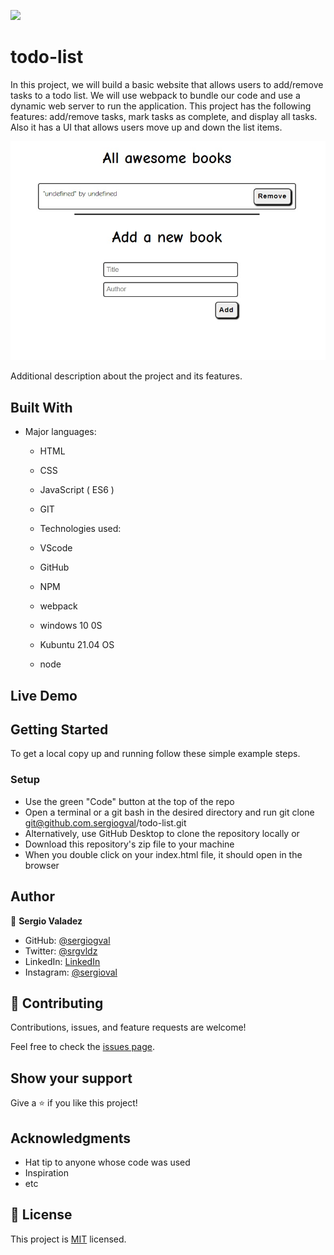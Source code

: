 ![](https://img.shields.io/badge/Microverse-blueviolet)

# todo-list

In this project, we will build a basic website that allows users to add/remove tasks to  a todo list.
We will use webpack to bundle our code and use a dynamic web server to run the application.
This project has the following features: add/remove tasks, mark tasks as complete, and display all tasks. Also it has a UI that allows users move up and down the list items.

<!-- todo: Update the image  -->
![screenshot](./app_screenshot.png)

Additional description about the project and its features.

## Built With

- Major languages:
  - HTML
  - CSS
  - JavaScript ( ES6 )
  - GIT
  
  - Technologies used:
  - VScode
  - GitHub
  -  NPM
  -  webpack
  -  windows 10 0S
  -  Kubuntu 21.04 OS
  - node  
## Live Demo
<!-- todo: Go live and update the link -->
<!-- ![Live Demo Link](https://sergiogval.github.io/package-js/) -->


## Getting Started


To get a local copy up and running follow these simple example steps.

### Setup
- Use the green "Code" button at the top of the repo
- Open a terminal or a git bash in the desired directory and run git clone git@github.com.sergiogval/todo-list.git
- Alternatively, use GitHub Desktop to clone the repository locally or
- Download this repository's zip file to your machine
- When you double click on your index.html file, it should open in the browser


## Author

👤 **Sergio Valadez**

- GitHub: [@sergiogval](https://github.com/sergiogval)
- Twitter: [@srgvldz](https://twitter.com/srgvldz)
- LinkedIn: [LinkedIn](https://www.linkedin.com/in/sergio-valadez-282153216/)
- Instagram: [@sergioval](https://www.instagram.com/sergioval/)

## 🤝 Contributing

Contributions, issues, and feature requests are welcome!

Feel free to check the [issues page](https://github.com/sergiogval/pachage-js/issues).

## Show your support

Give a ⭐️ if you like this project!

## Acknowledgments

- Hat tip to anyone whose code was used
- Inspiration
- etc

## 📝 License

This project is [MIT](./MIT.md) licensed.
